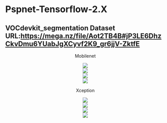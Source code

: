 # Pspnet-Tensorflow-2.X
 
VOCdevkit_segmentation Dataset URL:https://mega.nz/file/Aot2TB4B#jP3LE6DhzCkvDmu6YUabJgXCyvf2K9_gr6jjV-ZktfE
-------------------



<p align="center">Mobilenet</font></p>


<div align="center">
<img src="https://github.com/wade0125/DeepLabV3-plus-Tensorflow2.X/blob/main/miou_out/mIoU.png">
</div>


<div align="center">
<img src="https://github.com/wade0125/DeepLabV3-plus-Tensorflow2.X/blob/main/miou_out/mPA.png">
</div>

<div align="center">
<img src="https://github.com/wade0125/DeepLabV3-plus-Tensorflow2.X/blob/main/miou_out/Recall.png">
</div>



<div align="center">
<img src="https://github.com/wade0125/DeepLabV3-plus-Tensorflow2.X/blob/main/miou_out/Precision.png">
</div>



<p align="center">Xception</font></p>


<div align="center">
<img src="https://github.com/wade0125/Pspnet-Tensorflow-2.X/blob/main/miou_out/mIoU_resnet.png">
</div>


<div align="center">
<img src="https://github.com/wade0125/Pspnet-Tensorflow-2.X/blob/main/miou_out/mPA_resnet.png">
</div>

<div align="center">
<img src="https://github.com/wade0125/Pspnet-Tensorflow-2.X/blob/main/miou_out/Recall_resnet.png">
</div>



<div align="center">
<img src="https://github.com/wade0125/Pspnet-Tensorflow-2.X/blob/main/miou_out/Precision_resnet.png">
</div>